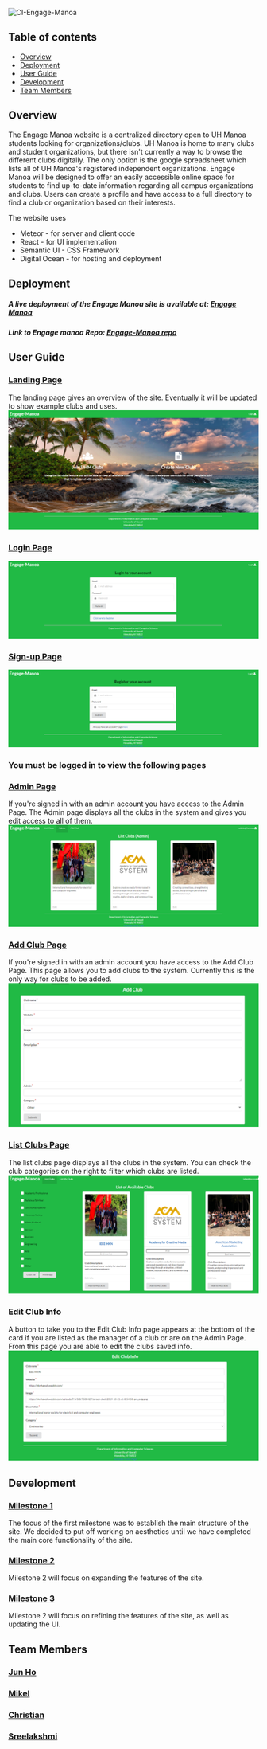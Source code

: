 ![CI-Engage-Manoa](https://github.com/engage-manoa/engage-manoa/workflows/CI-Engage-Manoa/badge.svg)

## Table of contents
- [Overview](#overview)
- [Deployment](#Deployment)
- [User Guide](#user-guide)
- [Development](#development)
- [Team Members](#team-members)

## Overview
The Engage Manoa website is a centralized directory open to UH Manoa students looking for organizations/clubs. UH Manoa is home to many clubs and student organizations, but there isn't currently a way to browse the different clubs digitally. The only option is the google spreadsheet which lists all of UH Manoa's registered independent organizations. Engage Manoa will be designed to offer an easily accessible online space for students to find up-to-date information regarding all campus organizations and clubs. Users can create a profile and have access to a full directory to find a club or organization based on their interests.

The website uses
- Meteor - for server and client code
- React - for UI implementation
- Semantic UI - CSS Framework
- Digital Ocean - for hosting and deployment

## Deployment
##### A live deployment of the Engage Manoa site is available at: [Engage Manoa](http://134.209.77.173/#/)
##### Link to Engage manoa Repo: [Engage-Manoa repo](https://github.com/engage-manoa/engage-manoa)

## User Guide

### [Landing Page](http://engage-manoa.xyz/#/)
The landing page gives an overview of the site. Eventually it will be updated to show example clubs and uses.
<img src="Photos/landingM1.png"/>

### [Login Page](http://engage-manoa.xyz/#/signin/)
<img src="Photos/signInM1.png"/>

### [Sign-up Page](http://engage-manoa.xyz/#/signup)
<img src="Photos/registerM1.png"/>

### You must be logged in to view the following pages

### [Admin Page](http://engage-manoa.xyz3/#/admin)
If you're signed in with an admin account you have access to the Admin Page. The Admin page displays all the clubs in the system and gives you edit access to all of them.
<img src="Photos/adminM1.png"/>

### [Add Club Page](http://engage-manoa.xyz/#/addclub)
If you're signed in with an admin account you have access to the Add Club Page. This page allows you to add clubs to the system. Currently this is the only way for clubs to be added.
<img src="Photos/addClubM1.png"/>

### [List Clubs Page](http://engage-manoa.xyz/#/listclubs)
The list clubs page displays all the clubs in the system. You can check the club categories on the right to filter which clubs are listed.
<img src="Photos/searchM2.png"/>

### Edit Club Info
A button to take you to the Edit Club Info page appears at the bottom of the card if you are listed as the manager of a club or are on the Admin Page. From this page you are able to edit the clubs saved info.
<img src="Photos/editClubM1.png"/>



## Development
### [Milestone 1](https://github.com/engage-manoa/engage-manoa/projects/1)
The focus of the first milestone was to establish the main structure of the site.
We decided to put off working on aesthetics until we have completed the main core functionality of the site.

### [Milestone 2](https://github.com/engage-manoa/engage-manoa/projects/2)
Milestone 2 will focus on expanding the features of the site.

### [Milestone 3](https://github.com/engage-manoa/engage-manoa/projects/3)
Milestone 2 will focus on refining the features of the site, as well as updating the UI.

## Team Members
### [Jun Ho](https://junhocs.github.io)
### [Mikel](https://mikel-ishihara.github.io/)
### [Christian](https://www.notion.so/Christian-Pak-Portfolio-2020-554fded38ce9497198e62aaeca8b3b52)
### [Sreelakshmi](https://smkutty.github.io/)
